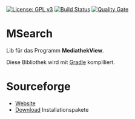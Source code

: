 
[![License: GPL v3](https://img.shields.io/badge/License-GPL%20v3-blue.svg)](http://www.gnu.org/licenses/gpl-3.0)
[![Build Status](https://travis-ci.org/mediathekview/MSearch.svg?branch=master)](https://travis-ci.org/mediathekview/MSearch)
[![Quality Gate](https://sonarqube.com/api/badges/gate?key=mediathekview%3AMSearch)](https://sonarqube.com/dashboard/index/mediathekview%3AMSearch)
# MSearch
Lib für das Programm **MediathekView**.

Diese Bibliothek wird mit [Gradle](https://gradle.org/) kompilliert.

# Sourceforge

- [Website](http://zdfmediathk.sourceforge.net)
- [Download](http://sourceforge.net/projects/zdfmediathk/) Installationspakete
